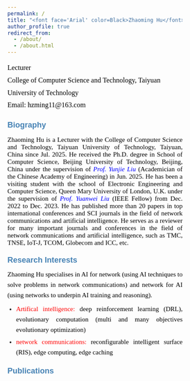 ```yaml
---
permalink: /
title: "<font face='Arial' color=Black>Zhaoming Hu</font>"
author_profile: true
redirect_from: 
  - /about/
  - /about.html
---
```


<p style="line-height: 1.8;">
<font face='Calibri' size="3.75" color=Black>
Lecturer<br>
College of Computer Science and Technology, Taiyuan University of Technology<br>
Email: hzming11@163.com
</font>
</p>


# <font face='Arial' size="4.75" color=SteelBlue>Biography</font>
<p style="text-align: justify; font-family: Calibri; font-size: 15px; color: black;">
Zhaoming Hu is a Lecturer with the College of Computer Science and Technology, Taiyuan University of Technology, Taiyuan, China since Jul. 2025. He received the Ph.D. degree in School of Computer Science, Beijing University of Technology, Beijing, China under the supervision of <a href="https://ieeexplore.ieee.org/author/37537574300" style="text-decoration: none;"><i style="color: blue;">Prof. Yunjie Liu</i></a> (Academician of the Chinese Academy of Engineering) in Jun. 2025. He has been a visiting student with the school of Electronic Engineering and Computer Science, Queen Mary University of London, U.K. under the supervision of <a href="https://www.eee.hku.hk/~yuanwei/#highlights" style="text-decoration: none;"><i style="color: blue;">Prof. Yuanwei Liu</i></a> (IEEE Fellow) from Dec. 2022 to Dec. 2023. He has published more than 20 papers in top international conferences and SCI journals in the field of network communications and artificial intelligence. He serves as a reviewer for many important journals and conferences in the field of network communications and artificial intelligence, such as TMC, TNSE, IoT-J, TCOM, Globecom and ICC, etc.
</p>


# <font face='Arial' size="4.75" color=SteelBlue>Research Interests</font>
<div style="text-align: justify; font-family: Calibri; font-size: 15px; line-height: 1.6;">
  <p style="margin: 0 0 8px; color: black;">
    Zhaoming Hu specialises in AI for network (using AI techniques to solve problems in network communications) and network for AI (using networks to underpin AI training and reasoning).
  </p>
  
  <ul style="margin: 0; padding-left: 20px;">
    <li style="margin-bottom: 4px; text-align: justify;">
      <span style="color: red;">Artifical intelligence:</span> 
      <span style="color: black;">deep reinforcement learning (DRL), evolutionary computation (multi and many objectives evolutionary optimization)</span>
    </li>
    <li style="text-align: justify;">
      <span style="color: red;">network communications:</span> 
      <span style="color: black;">reconfigurable intelligent surface (RIS), edge computing, edge caching</span>
    </li>
  </ul>
</div>

# <font face='Arial' size="4.75" color=SteelBlue>Publications</font>

<!DOCTYPE html>
<html lang="en">
<head>
    <meta charset="UTF-8">
    <meta name="viewport" content="width=device-width, initial-scale=1.0">
    <link href="https://fonts.googleapis.com/css2?family=Calibri:wght@400;700&family=SimHei&display=swap" rel="stylesheet">
    <style>
        * {
            margin: 0;
            padding: 0;
            box-sizing: border-box;
        }
        
        body {
            font-family: 'Calibri', sans-serif;
            background: linear-gradient(135deg, #f5f7fa 0%, #e4edf5 100%);
            color: #333;
            line-height: 1.6;
            padding: 30px;
            max-width: 1200px;
            margin: 0 auto;
        }
        
        .container {
            background: white;
            border-radius: 12px;
            box-shadow: 0 8px 30px rgba(0, 0, 0, 0.1);
            padding: 40px;
            position: relative;
            overflow: hidden;
        }
        
        .container::before {
            content: "";
            position: absolute;
            top: 0;
            left: 0;
            right: 0;
            height: 5px;
            background: linear-gradient(90deg, #d32f2f, #1976d2);
        }
        
        header {
            text-align: center;
            margin-bottom: 30px;
            padding-bottom: 20px;
            border-bottom: 1px solid #e0e0e0;
        }
        
        h1 {
            color: #2c3e50;
            font-size: 15px;
            margin-bottom: 10px;
        }
        
        .scholar-link {
            text-align: center;
            margin: 25px 0;
            font-size: 15px;
        }
        
        .scholar-link a {
            color: #1976d2;
            text-decoration: none;
            font-weight: 700;
            transition: all 0.3s ease;
            position: relative;
        }
        
        .scholar-link a::after {
            content: "";
            position: absolute;
            bottom: -2px;
            left: 0;
            width: 100%;
            height: 1.5px;
            background: #1976d2;
            transform: scaleX(0);
            transform-origin: right;
            transition: transform 0.3s ease;
        }
        
        .scholar-link a:hover {
            color: #0d47a1;
        }
        
        .scholar-link a:hover::after {
            transform: scaleX(1);
            transform-origin: left;
        }
        
        .section-title {
            color: #d32f2f;
            font-size: 15px;
            margin: 30px 0 15px;
            padding-bottom: 8px;
            border-bottom: 2px solid #e0e0e0;
            position: relative;
        }
        
        .section-title::after {
            content: "";
            position: absolute;
            bottom: -2px;
            left: 0;
            width: 80px;
            height: 2px;
            background: #d32f2f;
        }
        
        .publication-list {
            list-style: none;
        }
        
        .publication-item {
            margin-bottom: 20px;
            padding-bottom: 15px;
            border-bottom: 1px dashed #e0e0e0;
            text-align: justify;
            hyphens: auto;
            font-size: 15px;
        }
        
        .publication-item:last-child {
            border-bottom: none;
        }
        
        .publication-number {
            font-weight: bold;
            color: #2c3e50;
            margin-right: 5px;
            font-size: 14px;
        }
        
        .publication-highlight {
            background: rgba(255, 215, 0, 0.2);
            padding: 2px 4px;
            border-radius: 3px;
            font-weight: 600;
            font-size: 13px;
        }
        
        .chinese-text {
            font-family: 'SimHei', 'Microsoft YaHei', sans-serif;
            font-size: 14px;
        }
        
        footer {
            text-align: center;
            margin-top: 40px;
            padding-top: 20px;
            border-top: 1px solid #e0e0e0;
            color: #7f8c8d;
            font-size: 14px;
        }
        
        .impact-factor {
            display: inline-block;
            background: #e3f2fd;
            color: #0d47a1;
            padding: 2px 6px;
            border-radius: 4px;
            font-size: 13px;
            margin-left: 5px;
            font-weight: 600;
        }
        
        .top-journal {
            display: inline-block;
            background: #ffebee;
            color: #c62828;
            padding: 2px 6px;
            border-radius: 4px;
            font-size: 13px;
            margin-left: 5px;
            font-weight: 600;
        }
        
        .ccf-rank {
            display: inline-block;
            background: #e8f5e9;
            color: #2e7d32;
            padding: 2px 6px;
            border-radius: 4px;
            font-size: 13px;
            margin-left: 5px;
            font-weight: 600;
        }
        
        /* 新增样式 - 控制各元素字体大小 */
        .authors {
            font-size: 14px;
            color: #3a506b;
        }
        
        .paper-title {
            font-size: 16px;
            font-weight: bold;
            color: #1a3a6c;
            display: inline-block;
            margin: 3px 0;
        }
        
        .journal-name {
            font-size: 14px;
            font-style: italic;
            color: #8b4513;
        }
        
        .publication-details {
            font-size: 13px;
            color: #666;
        }
        
        .conference-info {
            font-size: 13px;
            color: #5d5d5d;
        }
        
        /* 字体大小控制面板 */
        .font-control-panel {
            background-color: #f8f9fa;
            border-radius: 8px;
            padding: 15px;
            margin: 20px 0;
            box-shadow: 0 2px 10px rgba(0,0,0,0.05);
        }
        
        .control-group {
            display: flex;
            flex-wrap: wrap;
            gap: 15px;
            margin-bottom: 15px;
        }
        
        .control-item {
            display: flex;
            align-items: center;
            gap: 8px;
        }
        
        .control-item label {
            font-size: 14px;
            color: #495057;
        }
        
        .control-item input[type="range"] {
            width: 120px;
        }
        
        .font-size-display {
            display: inline-block;
            min-width: 30px;
            text-align: center;
            font-size: 13px;
            color: #1976d2;
            font-weight: bold;
        }
        
        .reset-button {
            background-color: #1976d2;
            color: white;
            border: none;
            padding: 6px 12px;
            border-radius: 4px;
            cursor: pointer;
            font-size: 13px;
            transition: background-color 0.3s;
        }
        
        .reset-button:hover {
            background-color: #0d47a1;
        }
        
        @media (max-width: 768px) {
            body {
                padding: 15px;
            }
            
            .container {
                padding: 25px;
            }
            
            h1 {
                font-size: 15px;
            }
            
            .publication-item {
                font-size: 15px;
            }
            
            .control-group {
                flex-direction: column;
                gap: 10px;
            }
        }
    </style>
</head>
<body>
    <div class="container">
        <header>
            <div class="scholar-link">
                <span>See a full list of publications on </span>
                <a href="https://scholar.google.co.uk/citations?user=X5bNcZ0AAAAJ&hl=zh-CN&authuser=1" target="_blank">Google Scholar</a>
            </div>
        </header>       
        
        <main>
            <div class="section-title">Journal Articles</div>
            <ul class="publication-list">
                <li class="publication-item">
                    <span class="publication-number">16.</span> 
                    <span class="authors">Zhaoming Hu, Chao Fang, Zhuwei Wang, Jining Chen, Shu-Ming Tseng, Mianxiong Dong</span>, 
                    <span class="paper-title">"Joint Content Caching and Request Routing for User-Centric Many-Objective Metaverse Services"</span>, 
                    <em class="journal-name">IEEE Transactions on Network Science and Engineering</em>, 
                    <span class="publication-details">12(3), 1911-1925, 2025.</span> 
                    <span class="impact-factor">(SCI Q2，IF= 6.5)</span>
                </li>
                
                <li class="publication-item">
                    <span class="publication-number">15.</span> 
                    <span class="authors">Zhaoming Hu, Chao Fang, Ruikang Zhong, Yuanwei Liu</span>, 
                    <span class="paper-title">"Joint physical and network layers design for STARS-assisted multi-cellular edge caching"</span>, 
                    <em class="journal-name">IEEE Transactions on Wireless Communications</em>, 
                    <span class="publication-details">23(11): 17446 - 17460, 2024.</span> 
                    <span class="top-journal">(SCI Q1 ToP)</span>
                    <span class="impact-factor">(IF= 10.4)</span>
                </li>
                
                <li class="publication-item">
                    <span class="publication-number">14.</span> 
                    <span class="authors">Zhaoming Hu, Ruikang Zhong, Chao Fang, and Yuanwei Liu</span>, 
                    <span class="paper-title">"Caching-at-STARS: the Next Generation Edge Caching"</span>, 
                    <em class="journal-name">IEEE Transactions on Wireless Communications</em>, 
                    <span class="publication-details">23(8): 8372-8387, 2024.</span> 
                    <span class="top-journal">(SCI Q1 ToP)</span>
                    <span class="impact-factor">(IF= 10.4)</span>
                </li>
                
                <li class="publication-item">
                    <span class="publication-number">13.</span> 
                    <span class="authors">Zhaoming Hu, Chao Fang, Zhuwei Wang, Shu-Ming Tseng and Mianxiong Dong</span>, 
                    <span class="paper-title">"Many-Objective Optimization Based-Content Popularity Prediction for Cache-Assisted Cloud-Edge-End Collaborative IoT Networks"</span>, 
                    <em class="journal-name">IEEE Internet of Things Journal</em>, 
                    <span class="publication-details">11(1): 1190-1200, 2024.</span> 
                    <span class="top-journal">(SCI Q1 ToP)</span>
                    <span class="impact-factor">(IF= 10.6)</span>
                    <span class="publication-highlight">(ESI Highly Cited Paper)</span>
                </li>
                
                <li class="publication-item">
                    <span class="publication-number">12.</span> 
                    <span class="authors">Chao Fang, Zhaoming Hu, Xiangheng Meng, Shanshan Tu, Zhuwei Wang, Deze Zeng, Wei Ni, Song Guo, and Zhu Han</span>, 
                    <span class="paper-title">"DRL-Driven Joint Task Offloading and Resource Allocation for Energy-Efficient Content Delivery in Cloud-Edge Cooperation Networks"</span>, 
                    <em class="journal-name">IEEE Transactions on Vehicular Technology</em>, 
                    <span class="publication-details">72(12): 16195-16207, 2023.</span> 
                    <span class="impact-factor">(SCI Q2，IF=6.8)</span>
                </li>
                
                <li class="publication-item">
                    <span class="publication-number">11.</span> 
                    <span class="authors">Chao Fang, Hang Xu, Yihui Yang, Zhaoming Hu*, Shanshan Tu, Kaoru Ota, Zheng Yang, Mianxiong Dong, Zhu Han, F. Richard Yu, Yunjie Liu</span>, 
                    <span class="paper-title">"Deep Reinforcement Learning Based Resource Allocation for Content Distribution in Fog Radio Access Networks"</span>, 
                    <em class="journal-name">IEEE Internet of Things Journal</em>, 
                    <span class="publication-details">9(18): 16874-16883, 2022.</span> 
                    <span class="top-journal">(SCI Q1 ToP)</span>
                    <span class="impact-factor">(IF=10.6)</span>
                </li>
                
                <li class="publication-item">
                    <span class="publication-number">10.</span> 
                    <span class="authors">Chao Fang, Tianyi Zhang, Jingjing Huang, Hang Xu, Zhaoming Hu, Yihui Yang, Zhuwei Wang, Zequan Zhou, and Xiling Luo</span>, 
                    <span class="paper-title">"A DRL-Driven Intelligent Optimization Strategy for Resource Allocation in Cloud-Edge-End Cooperation Environments"</span>, 
                    <em class="journal-name">Symmetry</em>, 
                    <span class="publication-details">14(10): 2120, 2022.</span>
                </li>
                
                <li class="publication-item">
                    <span class="publication-number">9.</span> 
                    <span class="authors">Chao Fang, Xiangheng Meng, Zhaoming Hu, Fangmin Xu, Deze Zeng, Mianxiong Dong, and Wei Ni</span>, 
                    <span class="paper-title">"AI-Driven Energy-Efficient Content Task Offloading in Cloud-Edge-End Cooperation Networks"</span>, 
                    <em class="journal-name">IEEE Open Journal of the Computer Society</em>, 
                    <span class="publication-details">162-171, 2022.</span>
                </li>
                
                <li class="publication-item">
                    <span class="publication-number">8.</span> 
                    <span class="authors">Zhaoming Hu, Yang Lan, Zhixia Zhang, Xingjuan Cai</span>, 
                    <span class="paper-title">"A many-objective particle swarm optimization algorithm based on multiple criteria for hybrid recommendation system"</span>, 
                    <em class="journal-name">KSII Transactions on Internet and Information Systems</em>, 
                    <span class="publication-details">15(2): 442-460, 2021.</span> 
                    <span class="impact-factor">(SCI Q3)</span>
                </li>
                
                <li class="publication-item">
                    <span class="publication-number">7.</span> 
                    <span class="authors">Jialei Xu, Zhixia Zhang, Zhaoming Hu, Lei Du, Xingjuan Cai</span>, 
                    <span class="paper-title">"A many-objective optimized task allocation scheduling model in cloud computing"</span>, 
                    <em class="journal-name">Applied Intelligence</em>, 
                    <span class="publication-details">51: 3293-3310, 2021.</span>
                    <span class="impact-factor">(SCI Q2，IF= 5.3)</span>
                </li>
                
                <li class="publication-item">
                    <span class="publication-number">6.</span> 
                    <span class="authors">Zhihua Cui, Zhixia Zhang, Zhaoming Hu, Shaojin Geng, Jinjun Chen.</span> 
                    <span class="paper-title">"A Many-objective Optimization based Intelligent High performance Data Processing Model for Cyber-Physical-Social Systems"</span>, 
                    <em class="journal-name">IEEE Transactions on Network Science and Engineering</em>, 
                    <span class="publication-details">9(6): 3825-3834, 2021.</span>
                    <span class="impact-factor">(SCI Q2，IF= 6.5)</span>
                </li>
                
                <li class="publication-item">
                    <span class="publication-number">5.</span> 
                    <span class="authors">Lijie Xie, Zhaoming Hu, Xingjuan Cai, Wensheng Zhang, Jinjun Chen.</span> 
                    <span class="paper-title">"Explainable recommendation based on knowledge graph and multi-objective optimization".</span> 
                    <em class="journal-name">Complex & Intelligent Systems</em>, 
                    <span class="publication-details">7: 1241-1252, 2021.</span> 
                    <span class="impact-factor">(SCI Q2，IF= 5.8)</span>
                </li>
                
                <li class="publication-item">
                    <span class="publication-number">4.</span> 
                    <span class="authors">Zhihua Cui, Peng Zhao, Zhaoming Hu, Xingjuan Cai, Wensheng Zhang, Jinjun Chen,</span> 
                    <span class="paper-title">"An Improved Matrix Factorization based Model for Many-objective Optimization Recommendation"</span>, 
                    <em class="journal-name">Information Sciences</em>, 
                    <span class="publication-details">579: 1-14, 2021.</span>
                    <span class="top-journal">(SCI Q1)</span>
                    <span class="impact-factor">(IF= 8.1)</span>
                </li>
                
                <li class="publication-item">
                    <span class="publication-number">3.</span> 
                    <span class="authors chinese-text">蔡星娟，胡钊鸣，王茜，张志霞，崔志华，张文生</span>,
                    <span class="paper-title chinese-text">"基于高维多目标优化的多无人机协同航迹规划"</span>, 
                    <em class="journal-name chinese-text">中国科学：信息科学（中文版）</em>, 
                    <span class="publication-details chinese-text">537: 148-161, 2020.</span>
                    <span class="ccf-rank">(CCF A)</span>
                </li>
                
                <li class="publication-item">
                    <span class="publication-number">2.</span> 
                    <span class="authors">Xingjuan Cai, Zhaoming Hu, Jinjun Chen</span>, 
                    <span class="paper-title">"A many-objective optimization recommendation algorithm based on knowledge mining"</span>, 
                    <em class="journal-name">Information Sciences</em>, 
                    <span class="publication-details">537: 148-161, 2020.</span>
                    <span class="top-journal">(SCI Q1 ToP)</span>
                    <span class="impact-factor">(IF= 8.1)</span>
                </li>
                
                <li class="publication-item">
                    <span class="publication-number">1.</span> 
                    <span class="authors">Xingjuan Cai, Zhaoming Hu, Peng Zhao, WenSheng Zhang, Jinjun Chen</span>, 
                    <span class="paper-title">"A hybrid recommendation system with many-objective evolutionary"</span>, 
                    <em class="journal-name">Expert Systems with Applications</em>, 
                    <span class="publication-details">2020, 159: 113648.</span>
                    <span class="top-journal">(SCI Q1 ToP)</span>
                    <span class="impact-factor">(IF= 6.954)</span>
                </li>
            </ul>
            
            <div class="section-title">Conference Articles</div>
            <ul class="publication-list">
                <li class="publication-item">
                    <span class="publication-number">4.</span> 
                    <span class="authors">Chao Fang, Hang Xu, Yulong Bai, Tianyi Zhang, Yihui Yang, Zhaoming Hu</span>, 
                    <span class="paper-title">"Deep Reinforcement Learning-Based Joint Task Offloading in Cloud-Edge-End Cooperation Environments"</span>, 
                    <em class="journal-name">IEEE International Conference on Frontiers of Electronics, Information and Computation Technologies (IEEE ICFEICT)</em>, 
                    <span class="conference-info">Wuhan, China, 2022.8.19-8.21.</span>
                </li>
                
                <li class="publication-item">
                    <span class="publication-number">3.</span> 
                    <span class="authors">Chao Fang, Yihui Yang, Hang Xu, Tianyi Zhang, Xiaolin Qin, Zhaoming Hu</span>, 
                    <span class="paper-title">"Deep Reinforcement Learning-Based Traffic Engineering in Cloud-Edge-End Collaboration Environments"</span>, 
                    <em class="journal-name">IEEE International Conference on Frontiers of Electronics, Information and Computation Technologies (IEEE ICFEICT)</em>, 
                    <span class="conference-info">Wuhan, China, 2022.8.19-8.21.</span>
                </li>
                
                <li class="publication-item">
                    <span class="publication-number">2.</span> 
                    <span class="authors">Zhaoming Hu, Ruikang Zhong, Chao Fang, Yuanwei Liu</span>, 
                    <span class="paper-title">"Exploiting Caching-at-STARS: Joint caching replacement and hybrid beamforming"</span>, 
                    <em class="journal-name">IEEE Globecom</em>, 
                    <span class="conference-info">Kuala Lumpur, Malaysia, 2023.12.4-12.8.</span>
                </li>
                
                <li class="publication-item">
                    <span class="publication-number">1.</span> 
                    <span class="authors">Chao Fang, Xiangheng Meng, Zhaoming Hu, Xiaoping Yang, Fangmin Xu, Peng Li, Mianxiong Dong</span>, 
                    <span class="paper-title">"DRL-Based Green Task Offloading for Content Distribution in NOMA-Enabled Cloud-Edge-End Cooperation Environments"</span>, 
                    <em class="journal-name">IEEE ICC</em>, 
                    <span class="conference-info">Rome, Italy, 2023.5.28-6.1.</span>
                </li>
            </ul>
        </main>
    </div>
</body>
</html>





<span style="white-space: nowrap;"><font face='Calibri' size="3.75" color=Black>See a full list of publications on </font>[<font face='Calibri' size="3.75" color=Blue >Google Scholar</font>](https://scholar.google.co.uk/citations?user=X5bNcZ0AAAAJ&hl=zh-CN&authuser=1).</span>

<p style="line-height: 1.8;">
<font face='Calibri' size="4" color=Red>Journal Articles</font><br>

<font face='Calibri' size="3.75" color=Black>
16. Zhaoming Hu, Chao Fang, Zhuwei Wang, Jining Chen, Shu-Ming Tseng, Mianxiong Dong, Joint Content Caching and Request Routing for User-Centric Many-Objective Metaverse Services, IEEE Transactions on Network Science and Engineering, 12(3), 1911-1925, 2025. (SCI Q2，IF= 6.5)<br>
  
15. Zhaoming Hu, Chao Fang, Ruikang Zhong, Yuanwei Liu, Joint physical and network layers design for STARS-assisted multi-cellular edge caching, IEEE Transactions on Wireless Communications, 23(11): 17446 - 17460, 2024. (SCI Q1 ToP，IF= 10.4)<br>
  
14. Zhaoming Hu, Ruikang Zhong, Chao Fang, and Yuanwei Liu, Caching-at-STARS: the Next Generation Edge Caching, IEEE Transactions on Wireless Communications, 23(8): 8372-8387, 2024. (SCI Q1 ToP，IF= 10.4)<br>
    
13. Zhaoming Hu, Chao Fang, Zhuwei Wang, Shu-Ming Tseng and Mianxiong Dong, Many-Objective Optimization Based-Content Popularity Prediction for Cache-Assisted Cloud-Edge-End Collaborative IoT Networks, IEEE Internet of Things Journal, 11(1): 1190-1200, 2024. (SCI Q1 ToP，IF= 10.6，ESI Highly Cited Paper)<br>
    
12. Chao Fang, Zhaoming Hu, Xiangheng Meng, Shanshan Tu, Zhuwei Wang, Deze Zeng, Wei Ni, Song Guo, and Zhu Han, DRL-Driven Joint Task Offloading and Resource Allocation for Energy-Efficient Content Delivery in Cloud-Edge Cooperation Networks, IEEE Transactions on Vehicular Technology, 72(12): 16195-16207, 2023. (SCI Q2，IF=6.8)<br>
    
11. Chao Fang, Hang Xu, Yihui Yang, Zhaoming Hu*, Shanshan Tu, Kaoru Ota, Zheng Yang, Mianxiong Dong, Zhu Han, F. Richard Yu, Yunjie Liu, Deep Reinforcement Learning Based Resource Allocation for Content Distribution in Fog Radio Access Networks, IEEE Internet of Things Journal, 9(18): 16874-16883, 2022. (SCI Q1 ToP，IF=10.6)<br>
    
10. Chao Fang, Tianyi Zhang, Jingjing Huang, Hang Xu, Zhaoming Hu, Yihui Yang, Zhuwei Wang, Zequan Zhou, and Xiling Luo, A DRL-Driven Intelligent Optimization Strategy for Resource Allocation in Cloud-Edge-End Cooperation Environments, Symmetry, 14(10): 2120, 2022.<br>
    
9. Chao Fang, Xiangheng Meng, Zhaoming Hu, Fangmin Xu, Deze Zeng, Mianxiong Dong, and Wei Ni, AI-Driven Energy-Efficient Content Task Offloading in Cloud-Edge-End Cooperation Networks, IEEE Open Journal of the Computer Society, 162-171, 2022.<br>
    
8. Zhaoming Hu, Yang Lan, Zhixia Zhang, Xingjuan Cai, A many-objective particle swarm optimization algorithm based on multiple criteria for hybrid recommendation system, KSII Transactions on Internet and Information Systems, 15(2): 442-460, 2021. （SCI Q3）<br>
   
7. Jialei Xu, Zhixia Zhang, Zhaoming Hu, Lei Du, Xingjuan Cai, A many-objective optimized task allocation scheduling model in cloud computing, Applied Intelligence, 51: 3293-3310, 2021.（SCI Q2，IF= 5.3）<br>
   
6. Zhihua Cui, Zhixia Zhang, Zhaoming Hu, Shaojin Geng, Jinjun Chen. A Many-objective Optimization based Intelligent High performance Data Processing Model for Cyber-Physical-Social Systems, IEEE Transactions on Network Science and Engineering, 9(6): 3825-3834, 2021.（SCI Q2，IF= 6.5）<br>
   
5. Lijie Xie, Zhaoming Hu, Xingjuan Cai, Wensheng Zhang, Jinjun Chen. Explainable recommendation based on knowledge graph and multi-objective optimization. Complex & Intelligent Systems, 7: 1241–1252, 2021. （SCI Q2，IF= 5.8）<br>
   
4. Zhihua Cui, Peng Zhao, Zhaoming Hu, Xingjuan Cai, Wensheng Zhang, Jinjun Chen, An Improved Matrix Factorization based Model for Many-objective Optimization Recommendation, Information Sciences, 579: 1-14, 2021.（SCI Q1，IF= 8.1）<br>
   
3. <font face='黑体' size="3.5" color=Black>蔡星娟，胡钊鸣，王茜，张志霞，崔志华，张文生，基于高维多目标优化的多无人机协同航迹规划，中国科学：信息科学（中文版）</font>，537: 148-161, 2020.（CCF A）<br>
   
2. Xingjuan Cai, Zhaoming Hu, Jinjun Chen, A many-objective optimization recommendation algorithm based on knowledge mining, Information Sciences, 537: 148-161, 2020.（SCI Q1 ToP，IF= 8.1）<br>
   
1. Xingjuan Cai, Zhaoming Hu, Peng Zhao, WenSheng Zhang, Jinjun Chen, A hybrid recommendation system with many-objective evolutionary, Expert Systems with Applications, 2020, 159: 113648.（SCI Q1 ToP，IF= 6.954）<br>
</font>

<font face='Calibri' size="4" color=Red>Conference Articles</font><br>

<font face='Calibri' size="3.75" color=Black>
4. Chao Fang, Hang Xu, Yulong Bai, Tianyi Zhang, Yihui Yang, Zhaoming Hu, Deep Reinforcement Learning-Based Joint Task Offloading in Cloud-Edge-End Cooperation Environments, IEEE International Conference on Frontiers of Electronics, Information and Computation Technologies (IEEE ICFEICT), Wuhan, China, 2022.8.19-8.21.<br>
   
3. Chao Fang, Yihui Yang, Hang Xu, Tianyi Zhang, Xiaolin Qin, Zhaoming Hu, Deep Reinforcement Learning-Based Traffic Engineering in Cloud-Edge-End Collaboration Environments, IEEE International Conference on Frontiers of Electronics, Information and Computation Technologies (IEEE ICFEICT), Wuhan, China, 2022.8.19-8.21.<br>
   
2. Zhaoming Hu, Ruikang Zhong, Chao Fang, Yuanwei Liu, Exploiting Caching-at-STARS: Joint caching replacement and hybrid beamforming (IEEE Globecom), Kuala Lumpur, Malaysia, 2023.12.4-12.8.<br>
   
1. Chao Fang, Xiangheng Meng, Zhaoming Hu, Xiaoping Yang, Fangmin Xu, Peng Li, Mianxiong Dong, DRL-Based Green Task Offloading for Content Distribution in NOMA-Enabled Cloud-Edge-End Cooperation Environments (IEEE ICC), Rome, Italy, 2023.5.28-6.1.<br>
</font>
</p>








